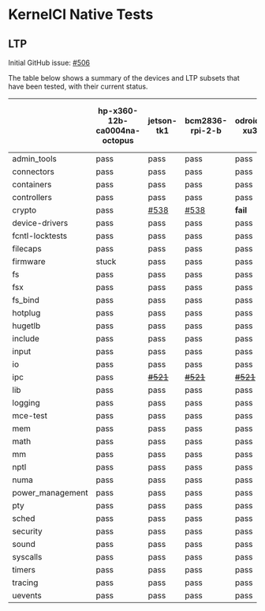 # KernelCI Native Tests

## LTP

Initial GitHub issue: [#506](https://github.com/kernelci/kernelci-core/issues/506)

The table below shows a summary of the devices and LTP subsets that have been
tested, with their current status.

|                  | hp-x360-12b-ca0004na-octopus | jetson-tk1 | bcm2836-rpi-2-b | odroid-xu3 | beaglebone-black | imx6q-sabrelite | hp-11A-G6-EE-grunt | sun50i-h6-pine-h64 | rk3288-rock2-square | hip07-d05 | rk3288-veyron-jaq | rk3399-gru-kevin |
| ---------------- | ---------------------------- | ---------- | --------------- | ---------- | ---------------- | --------------- | ------------------ | ------------------ | ------------------- | --------- | ----------------- | ---------------- |
| admin_tools      | pass                         | pass       | pass            | pass       | pass             | pass            | pass               | pass               | pass                | pass      | pass              | pass             |
| connectors       | pass                         | pass       | pass            | pass       | pass             | pass            | pass               | pass               | pass                | pass      | pass              | pass             |
| containers       | pass                         | pass       | pass            | pass       | pass             | **fail**            | pass               | pass               | pass                | pass      | pass              | pass             |
| controllers      | pass                         | pass       | pass            | pass       | pass             | **fail**            | **fail**         | pass               | pass                | **fail**      | pass              | pass             |
| crypto           | pass                         | [#538](https://github.com/kernelci/kernelci-core/pull/538)       | [#538](https://github.com/kernelci/kernelci-core/pull/538)            |  **fail**      | [#538](https://github.com/kernelci/kernelci-core/pull/538)             | [#538](https://github.com/kernelci/kernelci-core/pull/538)            | pass               | pass               | [#538](https://github.com/kernelci/kernelci-core/pull/538)                 | pass     | [#538](https://github.com/kernelci/kernelci-core/pull/538)              | [#538](https://github.com/kernelci/kernelci-core/pull/538)             |
| device-drivers   | pass                         | pass       | pass            | pass       | pass             | pass            | pass               | pass               | pass                | pass      | pass              | pass             |
| fcntl-locktests  | pass                         | pass       | pass            | pass       | pass             | pass            | pass               | pass               | pass                | pass      | pass              | pass             |
| filecaps         | pass                         | pass       | pass            | pass       | pass             | pass            | pass               | pass               | pass                | pass      | pass              | pass             |
| firmware         | stuck                        | pass       | pass            | pass       | pass             | pass            | pass               | pass               | pass                | pass      | pass              | pass             |
| fs               | pass                         | pass       | pass            | pass       | pass             | **fail**            | pass               | pass               | pass                | pass      | pass              | pass             |
| fsx              | pass                         | pass       | pass            | pass       | pass             | pass            | pass               | pass               | pass                | pass      | pass              | pass             |
| fs_bind          | pass                         | pass       | pass            | pass       | pass             | pass            | pass               | pass               | pass                | pass      | pass              | pass             |
| hotplug          | pass                         | pass       | pass            | pass       | pass             | pass            | pass               | pass               | pass                | pass      | pass              | pass             |
| hugetlb          | pass                         | pass       | pass            | pass       | pass             | pass            | pass               | pass               | pass                | pass      | pass              | pass             |
| include          | pass                         | pass       | pass            | pass       | **fail**             | pass            | pass               | pass               | pass                | pass      | pass              | pass             |
| input            | pass                         | pass       | pass            | pass       | pass             | pass            | pass               | pass               | pass                | pass      | pass              | pass             |
| io               | pass                         | pass       | pass            | pass       | pass             | pass            | pass               | pass               | pass                | pass      | pass              | pass             |
| ipc              | pass                         | ~~[#521](https://github.com/kernelci/kernelci-core/pull/521)~~       | ~~[#521](https://github.com/kernelci/kernelci-core/pull/521)~~            | ~~[#521](https://github.com/kernelci/kernelci-core/pull/521)~~       | ~~[#521](https://github.com/kernelci/kernelci-core/pull/521)~~             | ~~[#521](https://github.com/kernelci/kernelci-core/pull/521)~~            | pass               | pass               | pass                | pass      | ~~[#520](https://github.com/kernelci/kernelci-core/pull/520)~~              | ~~[#503](https://github.com/kernelci/kernelci-core/pull/503)~~ |
| lib              | pass                         | pass       | pass            | pass       | pass             | pass            | pass               | pass               | pass                | pass      | pass              | pass             |
| logging          | pass                         | pass       | pass            | pass       | pass             | pass            | pass               | pass               | pass                | pass      | pass              | pass             |
| mce-test         | pass                         | pass       | pass            | pass       | pass             | pass            | pass               | pass               | pass                | pass      | pass              | pass             |
| mem              | pass                         | pass       | pass            | pass       | pass            | pass            | pass               | pass               | pass                | pass      | pass              | pass             |
| math             | pass                         | pass       | pass           | pass       | pass             | pass            | pass               | pass               | pass                | pass      | pass              | pass             |
| mm               | pass                         | pass       | pass            | pass       | pass             | pass            | pass               | pass               | pass                | pass      | pass              | pass             |
| nptl             | pass                         | pass       | pass            | pass       | pass             | pass            | pass               | pass               | pass                | **fail**      | pass              | pass             |
| numa             | pass                         | pass       | pass            | pass       | **fail**             | pass            | pass               | pass               | pass                | pass      | pass              | pass             |
| power_management | pass                         | pass       | pass            | pass       | pass             | pass            | pass               | pass               | pass                | pass      | pass              | pass             |
| pty              | pass                         | pass       | pass            | pass       | pass             | pass            | pass               | pass               | pass                | pass      | pass              | pass             |
| sched            | pass                         | pass       | pass            | pass       | pass             | **fail**            | pass               | pass               | pass                | pass      | pass              | pass             |
| security         | pass                         | pass       | pass            | pass       | pass             | pass            | pass               | pass               | pass                | pass      | pass              | pass             |
| sound            | pass                         | pass       | pass            | pass       | pass             | **fail**            | pass               | pass               | pass                | pass      | pass              | pass             |
| syscalls         | pass                         | pass       | pass            | pass       | pass             | pass            | pass               | pass               | pass                | pass      | pass              | pass             |
| timers           | pass                         | pass       | pass            | pass       | pass             | pass            | pass               | pass               | pass                | pass      | pass              | pass             |
| tracing          | pass                         | pass       | pass            | pass       | **fail**             | **fail**            | pass               | pass               | pass                | pass      | pass              | pass             |
| uevents          | pass                         | pass       | pass            | pass       | pass             | pass            | pass               | pass               | pass                | pass      | pass              | pass             |
